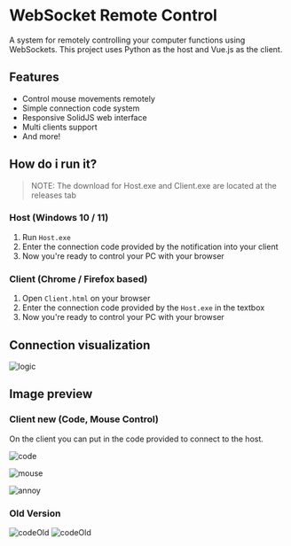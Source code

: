 # WebSocket Remote Control

A system for remotely controlling your computer functions using WebSockets. This project uses Python as the host and Vue.js as the client.

## Features

- Control mouse movements remotely
- Simple connection code system
- Responsive SolidJS web interface
- Multi clients support
- And more!

## How do i run it?

> NOTE: The download for Host.exe and Client.exe are located at the releases tab

### Host (Windows 10 / 11)

1. Run `Host.exe`
2. Enter the connection code provided by the notification into your client
3. Now you're ready to control your PC with your browser

### Client (Chrome / Firefox based)

1. Open `Client.html` on your browser
2. Enter the connection code provided by the `Host.exe` in the textbox
3. Now you're ready to control your PC with your browser

## Connection visualization

![logic](./assets/images/logic.jpg)

## Image preview

### Client new (Code, Mouse Control)

On the client you can put in the code provided to connect to the host.

![code](./assets/images/clientPreviewCode.png)

![mouse](./assets/images/clientPreviewMouse.png)

![annoy](./assets/images/clientPreviewAnnoy.png)

### Old Version

![codeOld](/assets/images/clientPreviewCodeOld.png)
![codeOld](/assets/images/clientPreviewMouseOld.png)
